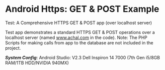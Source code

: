 # Android Https: GET & POST Example

Test: A Comprehensive HTTPS GET &amp; POST app (over localhost server)

Test app demonstrates a standard HTTPS GET & POST operations over a localhost server (named www.achal.com in the code).
Note: The PHP Scripts for making calls from app to the database are not included in the project.

***System Config***:
Android Studio: V2.3
Dell Inspiron 14 7000 (7th Gen i5/8GB RAM/1TB HDD/NVIDIA 940MX)
